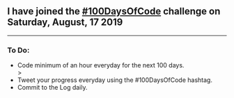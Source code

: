 
<h2>I have joined the <a href="https://www.100daysofcode.com">#100DaysOfCode</a> challenge on Saturday, August, 17 2019</h2>
<hr>
<h3>To Do: </h3>
<ul>
<li>Code minimum of an hour everyday for the next 100 days.</li>>
<li>Tweet your progress everyday using the #100DaysOfCode hashtag.</li>
<li>Commit to the Log daily.</li>
</ul>


